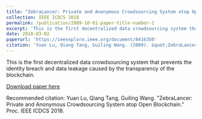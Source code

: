 ```yaml
---
title: "ZebraLancer: Private and Anonymous Crowdsourcing System atop Open Blockchain"
collection: IEEE ICDCS 2018
permalink: /publication/2009-10-01-paper-title-number-1
excerpt: 'This is the first decentralized data crowdsourcing system that prevents the identity breach and data leakage caused by the transparency of the blockchain.'
date: 2018-03-02
paperurl: 'https://ieeexplore.ieee.org/document/8416350'
citation: 'Yuan Lu, Qiang Tang, Guiling Wang. (2009). &quot;ZebraLancer: Private and Anonymous Crowdsourcing System atop Open Blockchain.&quot; Proc. IEEE ICDCS 2018.'
---
```

This is the first decentralized data crowdsourcing system that prevents the identity breach and data leakage caused by the transparency of the blockchain.

[Download paper here](http://academicpages.github.io/files/paper1.pdf)

Recommended citation: Yuan Lu, Qiang Tang, Guiling Wang. "ZebraLancer: Private and Anonymous Crowdsourcing System atop Open Blockchain." Proc. IEEE ICDCS 2018.
